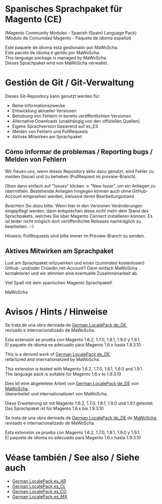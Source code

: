# Spanisches Sprachpaket für Magento (CE)
(Magento Community Modules - Spanish (Spain) Language Pack)<br />
(Módulo de Comunidad Magento - Paquete de idioma español)

Este paquete de idioma está gestionado por MaWoScha.<br />
Este pacote de idioma é gerido por MaWoScha.<br />
This language package is managed by MaWoScha.<br />
Dieses Sprachpaket wird von MaWoScha verwaltet.


# Gestión de Git / Git-Verwaltung

Dieses Git-Repository kann genutzt werden für:

* Reine Informationszwecke
* Entwicklung aktueller Versionen
* Behebung von Fehlern in bereits veröffentlichten Versionen
* Alternative Downloads (unabhängig von den offiziellen Quellen)
* Eigene Sprachversion basierend auf es_ES
* Melden von Fehlern und PullRequests
* Aktives Mitwirken am Sprachpaket

## Cómo informar de problemas / Reporting bugs / Melden von Fehlern

Wir freuen uns, wenn dieses Repository aktiv dazu genutzt, wird Fehler zu melden (Issue) und zu beheben (PullRequest im _preview_-Branch).

Oben dann einfach auf "Issues" klicken -> "New Issue", um ein Anliegen zu übermitteln. Bestehende Anliegen hingegen können auch ohne GitHub-Account eingesehen werden, inklusive deren Bearbeitungsstand.

_Beachten Sie dazu bitte:_ Wenn hier in den Versionen Veränderungen eingepflegt werden, dann entsprechen diese nicht mehr dem Stand des Sprachpakets, welches Sie über Magento Connect installieren können. Es ist leider nicht möglich dort veröffentlichte Releases nachträglich zu bearbeiten. :-)

_Hinweis:_ PullRequests sind bitte immer im Preview-Branch zu senden.

## Aktives Mitwirken am Sprachpaket

Lust am Sprachpaket mitzuwirken und einen (zumindest kostenlosen) Github- und/oder Crowdin.net-Account? Dann einfach MaWoScha kontaktieren und wir stimmen eine eventuelle Zusammenarbeit ab.

Viel Spaß mit dem spanischen Magento Sprachpaket!

MaWoScha


# Avisos / Hints / Hinweise

Se trata de una obra derivada de [German LocalePack de_DE](https://github.com/MaWoScha/German_LocalePack_de_DE),<br />
revisado e internacionalizado de MaWoScha.

Esta extensión se prueba con Magento 1.6.2, 1.7.0, 1.8.1, 1.9.0 y 1.9.1. <br />
El paquete de idioma es adecuado para Magento 1.6.x hasta 1.9.3.10


This is a derived work of [German LocalePack de_DE](https://github.com/MaWoScha/German_LocalePack_de_DE),<br />
refactured and internationalized by MaWoScha.

This extension is tested with Magento 1.6.2, 1.7.0, 1.8.1, 1.9.0 and 1.9.1. <br />
The language pack is suitable for Magento 1.6.x to 1.9.3.10


Dies ist eine abgeleitete Arbeit von [German LocalePack de_DE](https://github.com/MaWoScha/German_LocalePack_de_DE) von [MaWoScha](https://github.com/MaWoScha/),<br />
überarbeitet und internationalisiert von MaWoScha.

Diese Erweiterung ist mit Magento 1.6.2, 1.7.0, 1.8.1, 1.9.0 und 1.9.1 getestet. <br />
Das Sprachpaket ist für Magento 1.6.x bis 1.9.3.10


Se trata de una obra derivada de [German LocalePack de_DE](https://github.com/MaWoScha/German_LocalePack_de_DE) de [MaWoScha](https://github.com/MaWoScha/),<br />
revisado e internacionalizado de MaWoScha.

Esta extensión se prueba con Magento 1.6.2, 1.7.0, 1.8.1, 1.9.0 y 1.9.1. <br />
El paquete de idioma es adecuado para Magento 1.6.x hasta 1.9.3.10


# Véase también / See also / Siehe auch
* [German LocalePack es_AR](https://github.com/MaWoScha/German_LocalePack_es_AR)
* [German LocalePack es_CL](https://github.com/MaWoScha/German_LocalePack_es_CL)
* [German LocalePack es_CO](https://github.com/MaWoScha/German_LocalePack_es_CO)
* [German LocalePack es_MX](https://github.com/MaWoScha/German_LocalePack_es_MX)
